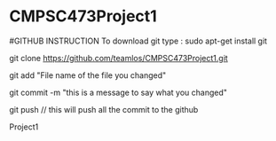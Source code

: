 # CMPSC473Project1





#GITHUB INSTRUCTION
To download git type : sudo apt-get install git

git clone https://github.com/teamlos/CMPSC473Project1.git

git add "File name of the file you changed"

git commit -m "this is a message to say what you changed"

git push // this will push all the commit to the github 

Project1
